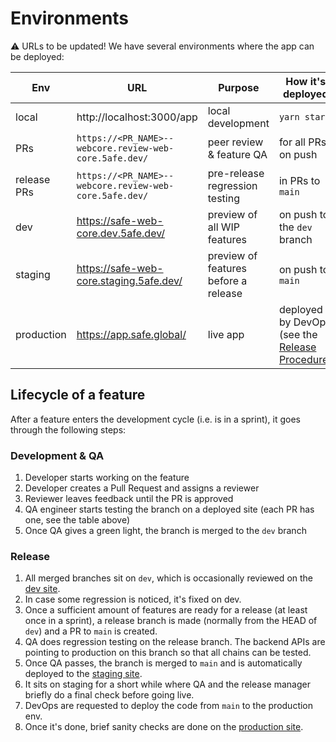 # Environments

⚠️ URLs to be updated!
We have several environments where the app can be deployed:


|Env|URL|Purpose|How it's deployed|Backend env|
|---|---|---|---|---|
|local|http://localhost:3000/app|local development|`yarn start`|staging|
|PRs   |`https://<PR_NAME>--webcore.review-web-core.5afe.dev/`|peer review & feature QA|for all PRs on push|staging|
|release PRs|`https://<PR_NAME>--webcore.review-web-core.5afe.dev/`|pre-release regression testing|in PRs to `main`|**production** (sic!)|
|dev  |https://safe-web-core.dev.5afe.dev/|preview of all WIP features|on push to the `dev` branch|staging|
|staging|https://safe-web-core.staging.5afe.dev/|preview of features before a release|on push to `main`|staging|
|production|https://app.safe.global/|live app|deployed by DevOps (see the [Release Procedure](release-procedure.md))|**production**|

## Lifecycle of a feature

After a feature enters the development cycle (i.e. is in a sprint), it goes through the following steps:

### Development & QA
1. Developer starts working on the feature
2. Developer creates a Pull Request and assigns a reviewer
3. Reviewer leaves feedback until the PR is approved
4. QA engineer starts testing the branch on a deployed site (each PR has one, see the table above)
5. Once QA gives a green light, the branch is merged to the `dev` branch

### Release
1. All merged branches sit on `dev`, which is occasionally reviewed on the [dev site](https://safe-web-core.dev.5afe.dev/).
2. In case some regression is noticed, it's fixed on dev.
3. Once a sufficient amount of features are ready for a release (at least once in a sprint), a release branch is made (normally from the HEAD of `dev`) and a PR to `main` is created.
4. QA does regression testing on the release branch. The backend APIs are pointing to production on this branch so that all chains can be tested.
5. Once QA passes, the branch is merged to `main` and is automatically deployed to the [staging site](https://safe-web-core.staging.5afe.dev/).
6. It sits on staging for a short while where QA and the release manager briefly do a final check before going live.
7. DevOps are requested to deploy the code from `main` to the production env.
8. Once it's done, brief sanity checks are done on the [production site](https://app.safe.global/).
